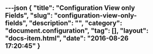 ---json
{
    "title": "Configuration View only Fields",
    "slug": "configuration-view-only-fields",
    "description": "",
    "category": "document.configuration",
    "tag": [],
    "layout": "docs-item.html",
    "date": "2016-08-26 17:20:45"
}
---
